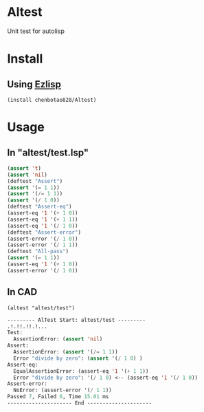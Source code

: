 # Altest

Unit test for autolisp



# Install

## Using [Ezlisp](https://github.com/chenbotao828/Ezlisp)

`(install chenbotao828/Altest)`

# Usage

## In "altest/test.lsp" 

```commonlisp
(assert 't)
(assert 'nil)
(deftest "Assert")
(assert '(= 1 1))
(assert '(/= 1 1))
(assert '(/ 1 0))
(deftest "Assert-eq")
(assert-eq '1 '(+ 1 0))
(assert-eq '1 '(+ 1 1))
(assert-eq '1 '(/ 1 0))
(deftest "Assert-error")
(assert-error '(/ 1 0))
(assert-error '(/ 1 1))
(deftest "All-pass")
(assert '(= 1 1))
(assert-eq '1 '(+ 1 0))
(assert-error '(/ 1 0))
```

## In CAD

`(altest "altest/test")`

```commonlisp
--------- AlTest Start: altest/test ---------
.!.!!.!!.!...
Test:
  AssertionError: (assert 'nil)
Assert:
  AssertionError: (assert '(/= 1 1))
  Error "divide by zero": (assert '(/ 1 0) )
Assert-eq:
  EqualAssertionError: (assert-eq '1 '(+ 1 1))
  Error "divide by zero": '(/ 1 0) <-- (assert-eq '1 '(/ 1 0))
Assert-error:
  NoError: (assert-error '(/ 1 1))
Passed 7, Failed 6, Time 15.01 ms
--------------------- End ---------------------
```


